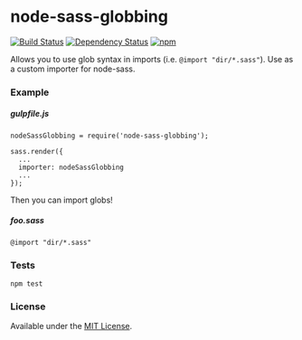 # node-sass-globbing

[![Build Status](https://travis-ci.org/britco/node-sass-globbing.svg?branch=master)](https://travis-ci.org/britco/node-sass-globbing)
[![Dependency Status](https://david-dm.org/britco/node-sass-globbing.svg)](https://david-dm.org/britco/node-sass-globbing)
[![npm](https://img.shields.io/npm/v/npm.svg)](https://www.npmjs.com/package/node-sass-globbing)

Allows you to use glob syntax in imports (i.e. `@import "dir/*.sass"`). Use as a custom importer for node-sass.

### Example

##### gulpfile.js
````
nodeSassGlobbing = require('node-sass-globbing');

sass.render({
  ...
  importer: nodeSassGlobbing
  ...
});
````

Then you can import globs!

##### foo.sass
````
@import "dir/*.sass"
````

### Tests

````
npm test
````

### License
Available under the [MIT License](LICENSE.md).
